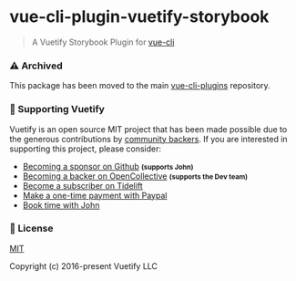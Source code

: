 # vue-cli-plugin-vuetify-storybook
> A Vuetify Storybook Plugin for [vue-cli](https://github.com/vuejs/vue-cli)

### ⚠ Archived
This package has been moved to the main [vue-cli-plugins](https://github.com/vuetifyjs/vue-cli-plugins/) repository.

### 💪 Supporting Vuetify
<p>Vuetify is an open source MIT project that has been made possible due to the generous contributions by <a href="https://github.com/vuetifyjs/vuetify/blob/dev/BACKERS.md">community backers</a>. If you are interested in supporting this project, please consider:</p>

<ul>
  <li>
    <a href="https://github.com/users/johnleider/sponsorship">Becoming a sponsor on Github</a>
    <strong><small>(supports John)</small></strong>
  </li>
  <li>
    <a href="https://opencollective.com/vuetify">Becoming a backer on OpenCollective</a>
    <strong><small>(supports the Dev team)</small></strong>
  </li>
  <li>
    <a href="https://tidelift.com/subscription/npm/vuetify?utm_source=vuetify&utm_medium=referral&utm_campaign=readme">Become a subscriber on Tidelift</a>
  </li>
  <li>
    <a href="https://paypal.me/vuetify">Make a one-time payment with Paypal</a>
  </li>
  <li>
    <a href="https://vuetifyjs.com/getting-started/consulting-and-support?ref=github">Book time with John</a>
  </li>
</ul>

### 📑 License
[MIT](http://opensource.org/licenses/MIT)

Copyright (c) 2016-present Vuetify LLC
